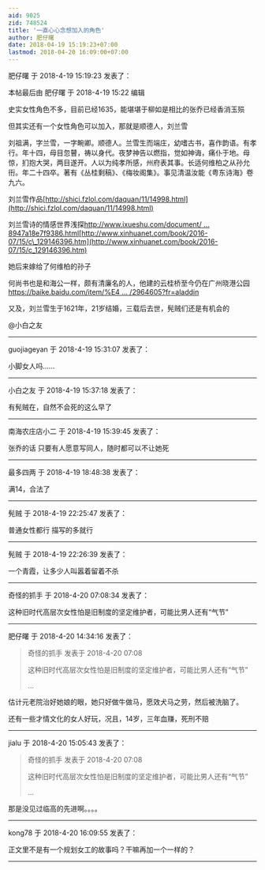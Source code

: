 ```yaml
---
aid: 9025
zid: 748524
title: '一直心心念想加入的角色'
author: 肥仔曙
date: 2018-04-19 15:19:23+07:00
lastmod: 2018-04-20 16:09:00+07:00
---
```


肥仔曙 于 2018-4-19 15:19:23 发表了：

本帖最后由 肥仔曙 于 2018-4-19 15:22 编辑 

史实女性角色不多，目前已经1635，能堪堪于柳如是相比的张乔已经香消玉殒

但其实还有一个女性角色可以加入，那就是顺德人，刘兰雪

刘祖满，字兰雪，一字畹卿。顺德人。兰雪生而端庄，幼嗜古书，喜作韵语。有孝行。年十四，母目忽瞽，祷以身代。夜梦神告以燃指，觉如神诲，痛仆于地。母惊，扪抱大哭，两目遂开。人以为纯孝所感，州府表其事。长适何维柏之从孙允衎。年二十四卒。著有《丛桂剩稿》、《梅妆阁集》。事见清温汝能《粤东诗海》卷九六。

刘兰雪作品[http://shici.fzlol.com/daquan/11/14998.html](http://shici.fzlol.com/daquan/11/14998.html)

刘兰雪诗的情感世界浅探[http://www.ixueshu.com/document/ ... 8947a18e7f9386.html](http://www.ixueshu.com/document/dff1379b08097ffb318947a18e7f9386.html)[http://www.xinhuanet.com/book/2016-07/15/c\_129146396.htm](http://www.xinhuanet.com/book/2016-07/15/c_129146396.htm)

她后来嫁给了何维柏的孙子

何尚书也是和海公一样，颇有清廉名的人，他建的云桂桥至今仍在广州晓港公园[https://baike.baidu.com/item/%E4 ... /2964605?fr=aladdin](https://baike.baidu.com/item/%E4%BA%91%E6%A1%82%E6%A1%A5/2964605?fr=aladdin)

又及，刘兰雪生于1621年，21岁结婚，三载后去世，髡贼们还是有机会的

@小白之友

---------

guojiageyan 于 2018-4-19 15:31:07 发表了：

小脚女人吗……

---------

小白之友 于 2018-4-19 15:37:18 发表了：

有髡贼在，自然不会死的这么早了

---------

南海农庄店小二 于 2018-4-19 15:39:45 发表了：

张乔的话 只要有人愿意写同人，随时都可以不让她死

---------

最多四两 于 2018-4-19 18:48:38 发表了：

满14，合法了

---------

髡贼 于 2018-4-19 22:25:47 发表了：

普通女性都行 描写的多就行

---------

髡贼 于 2018-4-19 22:26:39 发表了：

一个青霞，让多少人叫嚣着留着不杀

---------

奇怪的抓手 于 2018-4-20 07:08:34 发表了：

这种旧时代高层次女性怕是旧制度的坚定维护者，可能比男人还有“气节”

---------

肥仔曙 于 2018-4-20 14:34:16 发表了：

> 奇怪的抓手 发表于 2018-4-20 07:08
> 
> 这种旧时代高层次女性怕是旧制度的坚定维护者，可能比男人还有“气节”
> 
> ...



估计元老院治好她娘的眼，她只好做牛做马，愿效犬马之劳，然后被洗脑了。

还有一些才情文化的女人好玩，况且，14岁，三年血赚，死刑不赔

---------

jialu 于 2018-4-20 15:05:43 发表了：

> 奇怪的抓手 发表于 2018-4-20 07:08
> 
> 这种旧时代高层次女性怕是旧制度的坚定维护者，可能比男人还有“气节”
> 
> ...



那是没见过临高的先进啊。。。。

---------

kong78 于 2018-4-20 16:09:55 发表了：

正文里不是有一个规划女工的故事吗？干嘛再加一个一样的？

---------

